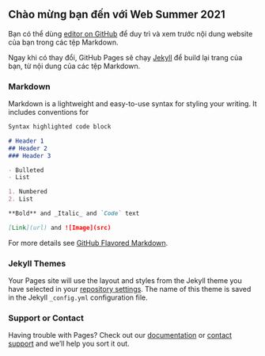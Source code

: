 ## Chào mừng bạn đến với Web Summer 2021

Bạn có thể dùng [editor on GitHub](https://github.com/domaitrang/summerweb2021/edit/master/README.md) để duy trì và xem trước nội dung website của bạn trong các tệp Markdown.

Ngay khi có thay đổi, GitHub Pages sẽ chạy [Jekyll](https://jekyllrb.com/) để build lại trang của bạn, từ nội dung của các tệp Markdown.

### Markdown

Markdown is a lightweight and easy-to-use syntax for styling your writing. It includes conventions for

```markdown
Syntax highlighted code block

# Header 1
## Header 2
### Header 3

- Bulleted
- List

1. Numbered
2. List

**Bold** and _Italic_ and `Code` text

[Link](url) and ![Image](src)
```

For more details see [GitHub Flavored Markdown](https://guides.github.com/features/mastering-markdown/).

### Jekyll Themes

Your Pages site will use the layout and styles from the Jekyll theme you have selected in your [repository settings](https://github.com/domaitrang/summerweb2021/settings/pages). The name of this theme is saved in the Jekyll `_config.yml` configuration file.

### Support or Contact

Having trouble with Pages? Check out our [documentation](https://docs.github.com/categories/github-pages-basics/) or [contact support](https://support.github.com/contact) and we’ll help you sort it out.

